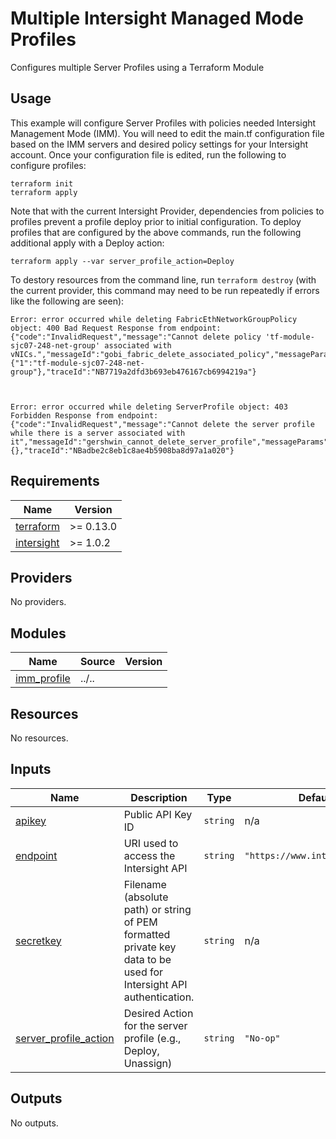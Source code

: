 # Multiple Intersight Managed Mode Profiles

Configures multiple Server Profiles using a Terraform Module

## Usage

This example will configure Server Profiles with policies needed Intersight Management Mode (IMM).  You will need to edit the main.tf configuration file based on the IMM servers and desired policy settings for your Intersight account.  Once your configuration file is edited, run the following to configure profiles:

```
terraform init
terraform apply
```

Note that with the current Intersight Provider, dependencies from policies to profiles prevent a profile deploy prior to initial configuration.  To deploy profiles that are configured by the above commands, run the following additional apply with a Deploy action:

```
terraform apply --var server_profile_action=Deploy
```

To destory resources from the command line, run `terraform destroy` (with the current provider, this command may need to be run repeatedly if errors like the following are seen):

```
Error: error occurred while deleting FabricEthNetworkGroupPolicy object: 400 Bad Request Response from endpoint: {"code":"InvalidRequest","message":"Cannot delete policy 'tf-module-sjc07-248-net-group' associated with vNICs.","messageId":"gobi_fabric_delete_associated_policy","messageParams":{"1":"tf-module-sjc07-248-net-group"},"traceId":"NB7719a2dfd3b693eb476167cb6994219a"}



Error: error occurred while deleting ServerProfile object: 403 Forbidden Response from endpoint: {"code":"InvalidRequest","message":"Cannot delete the server profile while there is a server associated with it","messageId":"gershwin_cannot_delete_server_profile","messageParams":{},"traceId":"NBadbe2c8eb1c8ae4b5908ba8d97a1a020"}
```

<!-- BEGINNING OF PRE-COMMIT-TERRAFORM DOCS HOOK -->
## Requirements

| Name | Version |
|------|---------|
| <a name="requirement_terraform"></a> [terraform](#requirement\_terraform) | >= 0.13.0 |
| <a name="requirement_intersight"></a> [intersight](#requirement\_intersight) | >= 1.0.2 |

## Providers

No providers.

## Modules

| Name | Source | Version |
|------|--------|---------|
| <a name="module_imm_profile"></a> [imm\_profile](#module\_imm\_profile) | ../.. |  |

## Resources

No resources.

## Inputs

| Name | Description | Type | Default | Required |
|------|-------------|------|---------|:--------:|
| <a name="input_apikey"></a> [apikey](#input\_apikey) | Public API Key ID | `string` | n/a | yes |
| <a name="input_endpoint"></a> [endpoint](#input\_endpoint) | URI used to access the Intersight API | `string` | `"https://www.intersight.com"` | no |
| <a name="input_secretkey"></a> [secretkey](#input\_secretkey) | Filename (absolute path) or string of PEM formatted private key data to be used for Intersight API authentication. | `string` | n/a | yes |
| <a name="input_server_profile_action"></a> [server\_profile\_action](#input\_server\_profile\_action) | Desired Action for the server profile (e.g., Deploy, Unassign) | `string` | `"No-op"` | no |

## Outputs

No outputs.
<!-- END OF PRE-COMMIT-TERRAFORM DOCS HOOK -->
